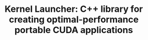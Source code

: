 ---
authors: S. Heldens, B. van Werkhoven
title: "Kernel Launcher: C++ library for creating optimal-performance portable CUDA applications"
journal: "International Workshop on Automatic Performance Tuning (iWAPT2023) co-located with IPDPS"
year: 2023
---